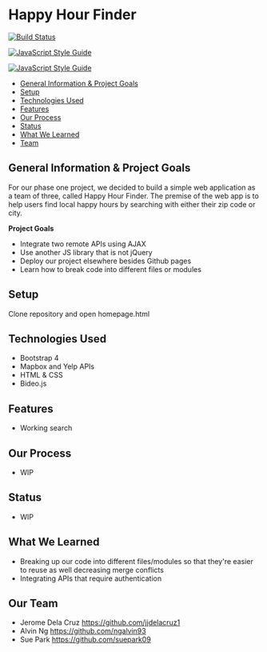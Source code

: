 # Happy Hour Finder
[![Build Status](https://travis-ci.org/jjdelacruz1/Phase1Project.svg?branch=master)](https://travis-ci.org/jjdelacruz1/Phase1Project)

[![JavaScript Style Guide](https://cdn.rawgit.com/standard/standard/master/badge.svg)](https://github.com/standard/standard)

[![JavaScript Style Guide](https://img.shields.io/badge/code_style-standard-brightgreen.svg)](https://standardjs.com)

- [General Information & Project Goals](https://github.com/jjdelacruz1/Phase1Project/blob/master/README.md#general-information--project-goals)
- [Setup](https://github.com/jjdelacruz1/Phase1Project/blob/master/README.md#setup)
- [Technologies Used](https://github.com/jjdelacruz1/Phase1Project/blob/master/README.md#technologies-used)
- [Features](https://github.com/jjdelacruz1/Phase1Project/blob/master/README.md#features)
- [Our Process](https://github.com/jjdelacruz1/Phase1Project/blob/master/README.md#our-process)
- [Status](https://github.com/jjdelacruz1/Phase1Project/blob/master/README.md#status)
- [What We Learned](https://github.com/jjdelacruz1/Phase1Project/blob/master/README.md#what-we-learned)
- [Team](https://github.com/jjdelacruz1/Phase1Project/blob/master/README.md#our-team)

## General Information & Project Goals

For our phase one project, we decided to build a simple web application as a team of three, called Happy Hour Finder. The premise of the web app is to help users find local happy hours by searching with either their zip code or city.

**Project Goals**
- Integrate two remote APIs using AJAX
- Use another JS library that is not jQuery
- Deploy our project elsewhere besides Github pages
- Learn how to break code into different files or modules

## Setup

Clone repository and open homepage.html

## Technologies Used

- Bootstrap 4
- Mapbox and Yelp APIs
- HTML & CSS
- Bideo.js

## Features

- Working search

## Our Process

- WIP

## Status

- WIP

## What We Learned

- Breaking up our code into different files/modules so that they're easier to reuse as well decreasing merge conflicts
- Integrating APIs that require authentication

## Our Team

- Jerome Dela Cruz https://github.com/jjdelacruz1
- Alvin Ng https://github.com/ngalvin93
- Sue Park https://github.com/suepark09

